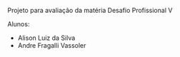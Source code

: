 Projeto para avaliação da matéria Desafio Profissional V

Alunos:

- Alison Luiz da Silva
- Andre Fragalli Vassoler